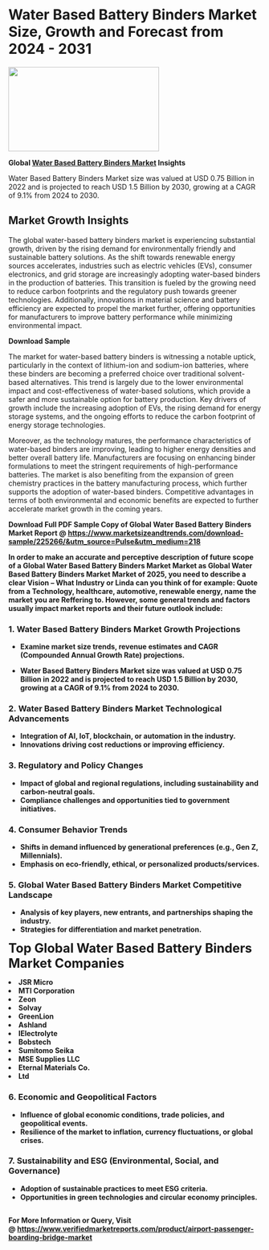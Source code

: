 <H1>Water Based Battery Binders Market Size, Growth and Forecast from 2024 - 2031</H1><img class="aligncenter size-medium wp-image-584254" src="https://thirdeyenews.in/wp-content/uploads/2024/09/Global-Market-Research-300x168.jpeg" alt="" width="300" height="168" /><p><strong>Global&nbsp;<a href="https://www.marketsizeandtrends.com/download-sample/225266/&amp;utm_source=Pulse&amp;utm_medium=218">Water Based Battery Binders Market</a> Insights</strong></p><p>Water Based Battery Binders Market size was valued at USD 0.75 Billion in 2022 and is projected to reach USD 1.5 Billion by 2030, growing at a CAGR of 9.1% from 2024 to 2030.</p><p><h2>Market Growth Insights</h2> <p>The global water-based battery binders market is experiencing substantial growth, driven by the rising demand for environmentally friendly and sustainable battery solutions. As the shift towards renewable energy sources accelerates, industries such as electric vehicles (EVs), consumer electronics, and grid storage are increasingly adopting water-based binders in the production of batteries. This transition is fueled by the growing need to reduce carbon footprints and the regulatory push towards greener technologies. Additionally, innovations in material science and battery efficiency are expected to propel the market further, offering opportunities for manufacturers to improve battery performance while minimizing environmental impact.</p> <p><strong>Download Sample</strong></p> <p>The market for water-based battery binders is witnessing a notable uptick, particularly in the context of lithium-ion and sodium-ion batteries, where these binders are becoming a preferred choice over traditional solvent-based alternatives. This trend is largely due to the lower environmental impact and cost-effectiveness of water-based solutions, which provide a safer and more sustainable option for battery production. Key drivers of growth include the increasing adoption of EVs, the rising demand for energy storage systems, and the ongoing efforts to reduce the carbon footprint of energy storage technologies.</p> <p>Moreover, as the technology matures, the performance characteristics of water-based binders are improving, leading to higher energy densities and better overall battery life. Manufacturers are focusing on enhancing binder formulations to meet the stringent requirements of high-performance batteries. The market is also benefiting from the expansion of green chemistry practices in the battery manufacturing process, which further supports the adoption of water-based binders. Competitive advantages in terms of both environmental and economic benefits are expected to further accelerate market growth in the coming years.</p> <p><strong></p><p><span class=""><strong>Download Full PDF Sample Copy of Global Water Based Battery Binders Market Report</strong> @ <a href="https://www.marketsizeandtrends.com/download-sample/225266/&amp;utm_source=Pulse&amp;utm_medium=218" target="_blank">https://www.marketsizeandtrends.com/download-sample/225266/&amp;utm_source=Pulse&amp;utm_medium=218</a></span></p><p>In order to make an accurate and perceptive description of future scope of a Global&nbsp;Water Based Battery Binders Market Market as Global&nbsp;Water Based Battery Binders Market Market of 2025, you need to describe a clear Vision &ndash; What Industry or Linda can you think of for example: Quote from a Technology, healthcare, automotive, renewable energy, name the market you are Reffering to. However, some general trends and factors usually impact market reports and their future outlook include:</p><h3>1.&nbsp;<strong>Water Based Battery Binders Market Growth Projections</strong></h3><ul><li>Examine market size trends, revenue estimates and CAGR (Compounded Annual Growth Rate) projections.</li><li><p>Water Based Battery Binders Market size was valued at USD 0.75 Billion in 2022 and is projected to reach USD 1.5 Billion by 2030, growing at a CAGR of 9.1% from 2024 to 2030.</p></li></ul><h3>2.&nbsp;<strong>Water Based Battery Binders Market Technological Advancements</strong></h3><ul><li>Integration of AI, IoT, blockchain, or automation in the industry.</li><li>Innovations driving cost reductions or improving efficiency.</li></ul><h3>3.&nbsp;<strong>Regulatory and Policy Changes</strong></h3><ul><li>Impact of global and regional regulations, including sustainability and carbon-neutral goals.</li><li>Compliance challenges and opportunities tied to government initiatives.</li></ul><h3>4.&nbsp;<strong>Consumer Behavior Trends</strong></h3><ul><li>Shifts in demand influenced by generational preferences (e.g., Gen Z, Millennials).</li><li>Emphasis on eco-friendly, ethical, or personalized products/services.</li></ul><h3>5.&nbsp;<strong>Global Water Based Battery Binders Market Competitive Landscape</strong></h3><ul><li>Analysis of key players, new entrants, and partnerships shaping the industry.</li><li>Strategies for differentiation and market penetration.</li></ul><p data-pm-slice="1 1 []"><span style="color: inherit; font-family: inherit; font-size: 25px;">Top Global Water Based Battery Binders Market Companies</span></p><div class="" data-test-id=""><p><li>JSR Micro</li><li> MTI Corporation</li><li> Zeon</li><li> Solvay</li><li> GreenLion</li><li> Ashland</li><li> IElectrolyte</li><li> Bobstech</li><li> Sumitomo Seika</li><li> MSE Supplies LLC</li><li> Eternal Materials Co.</li><li>Ltd</li></p></div><h3>6.&nbsp;<strong>Economic and Geopolitical Factors</strong></h3><ul><li>Influence of global economic conditions, trade policies, and geopolitical events.</li><li>Resilience of the market to inflation, currency fluctuations, or global crises.</li></ul><h3>7.&nbsp;<strong>Sustainability and ESG (Environmental, Social, and Governance)</strong></h3><ul><li>Adoption of sustainable practices to meet ESG criteria.</li><li>Opportunities in green technologies and circular economy principles.</li></ul><h2><strong style="font-size: 14px;">For More Information or Query, Visit @&nbsp;</strong><a style="background-color: #ffffff; font-size: 14px;" href="https://www.marketsizeandtrends.com/report/water-based-battery-binders-market/" target="_blank">https://www.verifiedmarketreports.com/product/airport-passenger-boarding-bridge-market</a></h2>
